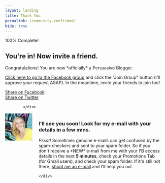 ```yaml
---
layout: landing
title: Thank You
permalink: /community-confirmed/
hide: true
---
```


<div class="container-fluid">
            <div id="invite-header" class="row">
                        <div class="progress">
  <div class="progress-bar progress-bar-striped active" role="progressbar" aria-valuenow="50" aria-valuemin="0" aria-valuemax="100" style="width: 100%">
    <span class="sr-only">100% Complete!</span>
  </div>
  </div>
                    <h2>You're in! Now invite a friend.</h2>
                    <p>Congratulations! You are now *officially* a Persuasive Blogger.</p> <p><a href="https://www.facebook.com/groups/persuasiveblog/">Click here to go to the Facebook group</a> and click the "Join Group" button (I'll approve your request ASAP). In the meantime, invite your friends to join too!</p>
            </div>
            <!--social-->
            <div id="social-bar" class="row social-bar">
                <a href="#" rel="nofollow" id="facebook-btn" class="facebook" onClick="MyWindow=window.open('https://www.facebook.com/sharer/sharer.php?u=http://www.persuasiveblog.com/community/','MyWindow','toolbar=no,location=no,directories=no,status=no, menubar=no,scrollbars=no,resizable=no,width=600,height=300'); return false;">
                    <div class="fb-btn-pre"></div><div class="fb-btn">Share on Facebook</div>
                </a>
                <a href="#" rel="nofollow" id="twitter-btn" class="twitter" onClick="MyWindow=window.open('http://twitter.com/intent/tweet?status=Webinar: {{ site.theme.webinar_title }} @maryefern+http://www.persuasiveblog.com/community/','MyWindow','toolbar=no,location=no,directories=no,status=no, menubar=no,scrollbars=no,resizable=no,width=600,height=300'); return false;">
                    <div class="tw-btn-pre"></div><div class="tw-btn">Share on Twitter</div>
                </a>  
            
            </div>

<div class="columns group">
    <div class="col span_1_of_2">
        <img src="/img/headshot.jpg" class="circle">
    </div> 
    <div class="col span_1_of_2">
        <div class="bubble-left">
            <h3>I'll see you soon! Look for my e-mail with your details in a few mins.</h3>
<p class="small"><em>Pssst!</em> Sometimes genuine e-mails can get confused by the spam-checkers and sent to your spam folder. So if you don't receive a *NEW* e-mail from me with your FB access details in the next <strong>5 minutes</strong>, check your Promotions Tab (for Gmail users), and check your spam folder. If it's still not there, <a href="mailto:mary@persuasiveblog.com">shoot me an e-mail</a> and I'll help you out.</p>
        </div>

    </div>
</div>
          
        
</div>